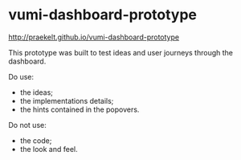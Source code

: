 vumi-dashboard-prototype
========================

http://praekelt.github.io/vumi-dashboard-prototype

This prototype was built to test ideas and user journeys through the dashboard.

Do use:

* the ideas;
* the implementations details;
* the hints contained in the popovers.

Do not use:

* the code;
* the look and feel.